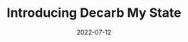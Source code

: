 ---
layout: post
categories: 
- talk
title: "Introducing Decarb My State"
location: "Chi Hack Night"
date: 2022-07-12
image: /images/talks/chn-decarb-lightning.png
description: "As part of our 500th Chi Hack Night on July 12, 2022, I gave a lightning talk debuting <a href='https://decarbmystate.com'>DecarbMyState.com</a>, a new website that shows where emissions come from in each state to galvanize action on climate change through clean electrification."
link: https://www.youtube.com/watch?v=coX6Gh0uKvI
tags: presentation
medium: video
featured: true
published: true
---